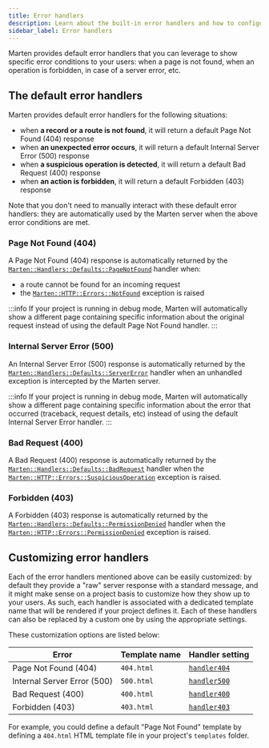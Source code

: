 ```yaml
---
title: Error handlers
description: Learn about the built-in error handlers and how to configure them.
sidebar_label: Error handlers
---
```


Marten provides default error handlers that you can leverage to show specific error conditions to your users: when a page is not found, when an operation is forbidden, in case of a server error, etc.

## The default error handlers

Marten provides default error handlers for the following situations:

* when **a record or a route is not found**, it will return a default Page Not Found (404) response
* when **an unexpected error occurs**, it will return a default Internal Server Error (500) response
* when **a suspicious operation is detected**, it will return a default Bad Request (400) response
* when **an action is forbidden**, it will return a default Forbidden (403) response

Note that you don't need to manually interact with these default error handlers: they are automatically used by the Marten server when the above error conditions are met.

### Page Not Found (404)

A Page Not Found (404) response is automatically returned by the [`Marten::Handlers::Defaults::PageNotFound`](pathname:///api/0.2/Marten/Handlers/Defaults/PageNotFound.html) handler when:

* a route cannot be found for an incoming request
* the [`Marten::HTTP::Errors::NotFound`](pathname:///api/0.2/Marten/HTTP/Errors/NotFound.html) exception is raised

:::info
If your project is running in debug mode, Marten will automatically show a different page containing specific information about the original request instead of using the default Page Not Found handler.
:::

### Internal Server Error (500)

An Internal Server Error (500) response is automatically returned by the [`Marten::Handlers::Defaults::ServerError`](pathname:///api/0.2/Marten/Handlers/Defaults/ServerError.html) handler when an unhandled exception is intercepted by the Marten server.

:::info
If your project is running in debug mode, Marten will automatically show a different page containing specific information about the error that occurred (traceback, request details, etc) instead of using the default Internal Server Error handler.
:::

### Bad Request (400)

A Bad Request (400) response is automatically returned by the [`Marten::Handlers::Defaults::BadRequest`](pathname:///api/0.2/Marten/Handlers/Defaults/BadRequest.html) handler when the [`Marten::HTTP::Errors::SuspiciousOperation`](pathname:///api/0.2/Marten/HTTP/Errors/SuspiciousOperation.html) exception is raised.

### Forbidden (403)

A Forbidden (403) response is automatically returned by the [`Marten::Handlers::Defaults::PermissionDenied`](pathname:///api/0.2/Marten/Handlers/Defaults/PermissionDenied.html) handler when the [`Marten::HTTP::Errors::PermissionDenied`](pathname:///api/0.2/Marten/HTTP/Errors/PermissionDenied.html) exception is raised.

## Customizing error handlers

Each of the error handlers mentioned above can be easily customized: by default they provide a "raw" server response with a standard message, and it might make sense on a project basis to customize how they show up to your users. As such, each handler is associated with a dedicated template name that will be rendered if your project defines it. Each of these handlers can also be replaced by a custom one by using the appropriate settings.

These customization options are listed below:

| Error | Template name | Handler setting | 
| ----- | ------------- | ------------ |
| Page Not Found (404) | `404.html` | [`handler404`](../development/reference/settings#handler404) |
| Internal Server Error (500) | `500.html` | [`handler500`](../development/reference/settings#handler500) |
| Bad Request (400) | `400.html` | [`handler400`](../development/reference/settings#handler400) |
| Forbidden (403) | `403.html` | [`handler403`](../development/reference/settings#handler403) |

For example, you could define a default "Page Not Found" template by defining a `404.html` HTML template file in your project's `templates` folder.
